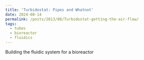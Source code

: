 ```yaml
---
title: 'Turbidostat: Pipes and Whatnot'
date: 2024-08-14
permalink: /posts/2013/08/Turbidostat-getting-the-air-flow/
tags:
  - tubes
  - bioreactor
  - fluidics
---
```


Building the fluidic system for a bioreactor

